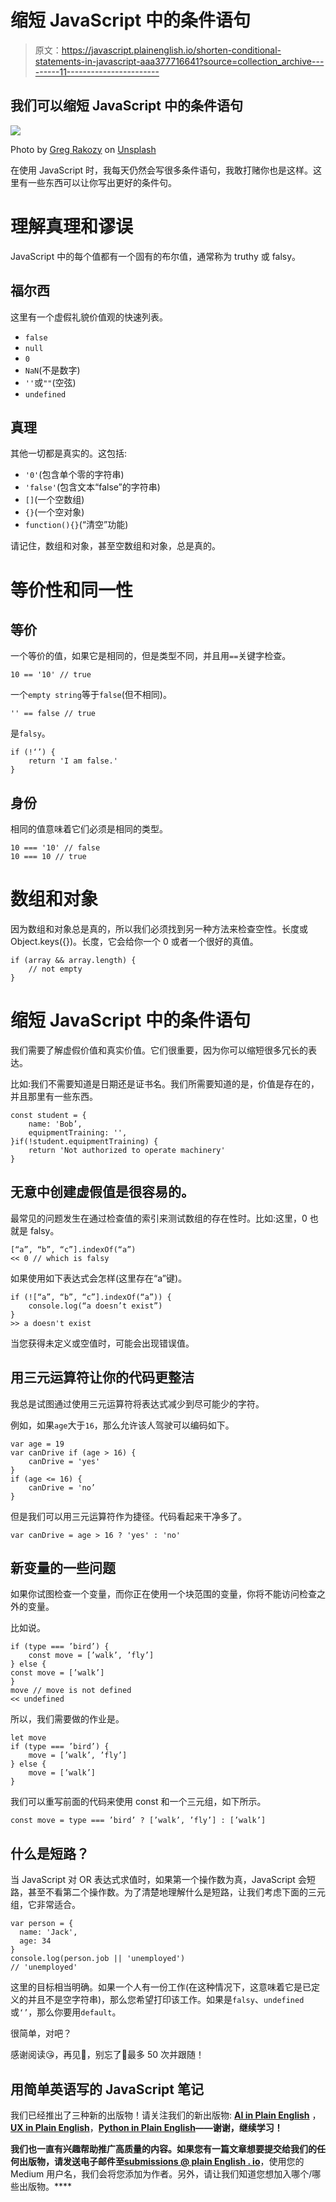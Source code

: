 # 缩短 JavaScript 中的条件语句

> 原文：<https://javascript.plainenglish.io/shorten-conditional-statements-in-javascript-aaa377716641?source=collection_archive---------11----------------------->

## 我们可以缩短 JavaScript 中的条件语句

![](img/c44c6e2e52d326692e267f52eb465d11.png)

Photo by [Greg Rakozy](https://unsplash.com/@grakozy?utm_source=medium&utm_medium=referral) on [Unsplash](https://unsplash.com?utm_source=medium&utm_medium=referral)

在使用 JavaScript 时，我每天仍然会写很多条件语句，我敢打赌你也是这样。这里有一些东西可以让你写出更好的条件句。

# 理解真理和谬误

JavaScript 中的每个值都有一个固有的布尔值，通常称为 truthy 或 falsy。

## 福尔西

这里有一个虚假礼貌价值观的快速列表。

*   `false`
*   `null`
*   `0`
*   `NaN`(不是数字)
*   `''`或`""`(空弦)
*   `undefined`

## 真理

其他一切都是真实的。这包括:

*   `'0'`(包含单个零的字符串)
*   `'false'`(包含文本“false”的字符串)
*   `[]`(一个空数组)
*   `{}`(一个空对象)
*   `function(){}`(“清空”功能)

请记住，数组和对象，甚至空数组和对象，总是真的。

# 等价性和同一性

## 等价

一个等价的值，如果它是相同的，但是类型不同，并且用`==`关键字检查。

```
10 == '10' // true
```

一个`empty string`等于`false`(但不相同)。

```
'' == false // true
```

是`falsy`。

```
if (!‘’) {
    return 'I am false.'
}
```

## 身份

相同的值意味着它们必须是相同的类型。

```
10 === '10' // false
10 === 10 // true
```

# 数组和对象

因为数组和对象总是真的，所以我们必须找到另一种方法来检查空性。长度或 Object.keys({})。长度，它会给你一个 0 或者一个很好的真值。

```
if (array && array.length) {
    // not empty
} 
```

# 缩短 JavaScript 中的条件语句

我们需要了解虚假价值和真实价值。它们很重要，因为你可以缩短很多冗长的表达。

比如:我们不需要知道是日期还是证书名。我们所需要知道的是，价值是存在的，并且那里有一些东西。

```
const​ student = {​ 
    name: ​'Bob’​,​ 
    equipmentTraining: ​''​,​ 
}if​(!student.equipmentTraining) {​
    return​ ​'Not authorized to operate machinery'​
}
```

## 无意中创建虚假值是很容易的。

最常见的问题发生在通过检查值的索引来测试数组的存在性时。比如:这里，0 也就是 falsy。

```
[“a”, “b”, “c”].indexOf(“a”)
<< 0 // which is falsy
```

如果使用如下表达式会怎样(这里存在“a”键)。

```
if (![“a”, “b”, “c”].indexOf(“a”)) {
    console.log(“a doesn’t exist”)
}
>> a doesn't exist
```

当您获得未定义或空值时，可能会出现错误值。

## 用三元运算符让你的代码更整洁

我总是试图通过使用三元运算符将表达式减少到尽可能少的字符。

例如，如果`age`大于`16`，那么允许该人驾驶可以编码如下。

```
var age = 19
var canDrive if (age > 16) { 
    canDrive = 'yes'
} 
if (age <= 16) { 
    canDrive = 'no’ 
}
```

但是我们可以用三元运算符作为捷径。代码看起来干净多了。

```
var canDrive = age > 16 ? 'yes' : 'no'
```

## 新变量的一些问题

如果你试图检查一个变量，而你正在使用一个块范围的变量，你将不能访问检查之外的变量。

比如说。

```
if​ (type === ​’bird’​) {​ ​
    const​ move = [​’walk’​, ​’fly’​]
} ​else​ {​ ​
const​ move = [​’walk’​]
}​ 
move // move is not defined​
<< undefined​
```

所以，我们需要做的作业是。

```
let​ move
​if​ (type === ​’bird’​) {​ 
    move = [​’walk’​, ​’fly’​]
} ​else​ {​ 
    move = [​’walk’​]
}
```

我们可以重写前面的代码来使用 const 和一个三元组，如下所示。

```
const​ move = type === ​’bird’​ ? [​’walk’​, ​’fly’​] : [​’walk’​]
```

## 什么是短路？

当 JavaScript 对 OR 表达式求值时，如果第一个操作数为真，JavaScript 会短路，甚至不看第二个操作数。为了清楚地理解什么是短路，让我们考虑下面的三元组，它非常适合。

```
var person = {
  name: 'Jack',
  age: 34
}
console.log(person.job || 'unemployed')
// 'unemployed'
```

这里的目标相当明确。如果一个人有一份工作(在这种情况下，这意味着它是已定义的并且不是空字符串)，那么您希望打印该工作。如果是`falsy`、`undefined`或`‘’`，那么你要用`default`。

很简单，对吧？

感谢阅读😘，再见👋，别忘了👏最多 50 次并跟随！

## **用简单英语写的 JavaScript 笔记**

我们已经推出了三种新的出版物！请关注我们的新出版物: [**AI in Plain English**](https://medium.com/ai-in-plain-english) ，[**UX in Plain English**](https://medium.com/ux-in-plain-english)，[**Python in Plain English**](https://medium.com/python-in-plain-english)**——谢谢，继续学习！**

**我们也一直有兴趣帮助推广高质量的内容。如果您有一篇文章想要提交给我们的任何出版物，请发送电子邮件至[**submissions @ plain English . io**](mailto:submissions@plainenglish.io)**，使用您的 Medium 用户名，我们会将您添加为作者。另外，请让我们知道您想加入哪个/哪些出版物。****
